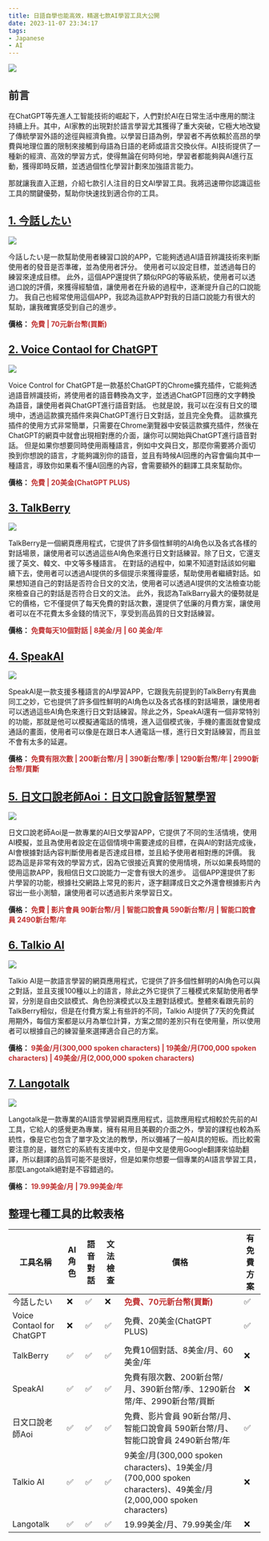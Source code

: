 ```yaml
---
title: 日語自學也能高效，精選七款AI學習工具大公開
date: 2023-11-07 23:34:17
tags:
- Japanese
- AI
---
```


![](cover.jpg)

## 前言
在ChatGPT等先進人工智能技術的崛起下，人們對於AI在日常生活中應用的關注持續上升。其中，AI家教的出現對於語言學習尤其獲得了重大突破，它極大地改變了傳統學習外語的途徑與經濟負擔。以學習日語為例，學習者不再依賴於高昂的學費與地理位置的限制來接觸到母語為日語的老師或語言交換伙伴。AI技術提供了一種新的經濟、高效的學習方式，使得無論在何時何地，學習者都能夠與AI進行互動，獲得即時反饋，並透過個性化學習計劃來加強語言能力。

<!-- more -->

那就讓我直入正題，介紹七款引人注目的日文AI學習工具。我將迅速帶你認識這些工具的關鍵優勢，幫助你快速找到適合你的工具。

## [**1. 今話したい**](https://apps.apple.com/tw/app/%E4%BB%8A%E8%A9%B1%E3%81%97%E3%81%9F%E3%81%84-%E4%BE%86%E8%AA%AA%E6%97%A5%E6%96%87%E8%88%87%E8%8B%B1%E6%96%87%E5%90%A7/id1439727086?platform=ipad)

![](imahanashitai.webp)

今話したい是一款幫助使用者練習口說的APP，它能夠透過AI語音辨識技術來判斷使用者的發音是否準確，並為使用者評分。
使用者可以設定目標，並透過每日的練習來達成目標。
此外，這個APP還提供了類似RPG的等級系統，使用者可以透過口說的評價，來獲得經驗值，讓使用者在升級的過程中，逐漸提升自己的口說能力。
我自己也經常使用這個APP，我認為這款APP對我的日語口說能力有很大的幫助，讓我確實感受到自己的進步。

**價格： <span style="color:#c13232">免費 | 70元新台幣(買斷)</span>**
<br>

## [**2. Voice Contaol for ChatGPT**](https://chrome.google.com/webstore/detail/voice-control-for-chatgpt/eollffkcakegifhacjnlnegohfdlidhn)

![](voice_control.png)

Voice Control for ChatGPT是一款基於ChatGPT的Chrome擴充插件，它能夠透過語音辨識技術，將使用者的語音轉換為文字，並透過ChatGPT回應的文字轉換為語音，讓使用者與ChatGPT進行語音對話。
也就是說，我可以在沒有日文的環境中，透過這款擴充插件來與ChatGPT進行日文對話，並且完全免費。
這款擴充插件的使用方式非常簡單，只需要在Chrome瀏覽器中安裝這款擴充插件，然後在ChatGPT的網頁中就會出現相對應的介面，讓你可以開始與ChatGPT進行語音對話。
但是如果你想要同時使用兩種語言，例如中文與日文，那麼你需要將介面切換到你想說的語言，才能夠識別你的語音，並且有時候AI回應的內容會偏向其中一種語言，導致你如果看不懂AI回應的內容，會需要額外的翻譯工具來幫助你。

**價格： <span style="color:#c13232">免費 | 20美金(ChatGPT PLUS)</span>**
<br>

## [**3. TalkBerry**](https://www.talkberry.ai/)

![](app.talkberry.ai.png)

TalkBerry是一個網頁應用程式，它提供了許多個性鮮明的AI角色以及各式各樣的對話場景，讓使用者可以透過這些AI角色來進行日文對話練習。除了日文，它還支援了英文、韓文、中文等多種語言。
在對話的過程中，如果不知道對話該如何繼續下去，使用者可以透過AI提供的多個提示來獲得靈感，幫助使用者繼續對話。如果想知道自己的對話是否符合日文的文法，使用者可以透過AI提供的文法檢查功能來檢查自己的對話是否符合日文的文法。
此外，我認為TalkBarry最大的優勢就是它的價格，它不僅提供了每天免費的對話次數，還提供了低廉的月費方案，讓使用者可以在不花費太多金錢的情況下，享受到高品質的日文對話練習。

**價格： <span style="color:#c13232">免費每天10個對話 | 8美金/月 | 60 美金/年</span>**
<br>

## [**4. SpeakAI**](https://https://speakai.cc/)

![](speakai.cc.png)

SpeakAI是一款支援多種語言的AI學習APP，它跟我先前提到的TalkBerry有異曲同工之妙，它也提供了許多個性鮮明的AI角色以及各式各樣的對話場景，讓使用者可以透過這些AI角色來進行日文對話練習。除此之外，SpeakAI還有一個非常特別的功能，那就是他可以模擬通電話的情境，進入這個模式後，手機的畫面就會變成通話的畫面，使用者可以像是在跟日本人通電話一樣，進行日文對話練習，而且並不會有太多的延遲。


**價格： <span style="color:#c13232">免費有限次數 | 200新台幣/月 | 390新台幣/季 | 1290新台幣/年 | 2990新台幣/買斷</span>**
<br>

## [**5. 日文口說老師Aoi：日文口說會話智慧學習**](https://apps.apple.com/tw/app/%E6%97%A5%E6%96%87%E5%8F%A3%E8%AA%AA%E8%80%81%E5%B8%ABaoi-%E6%97%A5%E6%96%87%E5%8F%A3%E8%AA%AA%E6%9C%83%E8%A9%B1%E6%99%BA%E6%85%A7%E5%AD%B8%E7%BF%92/id1639964534)

![](aoi.png)

日文口說老師Aoi是一款專業的AI日文學習APP，它提供了不同的生活情境，使用AI模擬，並且為使用者設定在這個情境中需要達成的目標，在與AI的對話完成後，AI會根據對話內容判斷使用者是否達成目標，並且給予使用者相對應的評價。
我認為這是非常有效的學習方式，因為它很接近真實的使用情境，所以如果長時間的使用這款APP，我相信日文口說能力一定會有很大的進步。
這個APP還提供了影片學習的功能，根據社交網路上常見的影片，逐字翻譯成日文之外還會根據影片內容出一些小測驗，讓使用者可以透過影片來學習日文。

**價格： <span style="color:#c13232">免費 | 影片會員 90新台幣/月 | 智能口說會員 590新台幣/月 | 智能口說會員 2490新台幣/年</span>**
<br>

## [**6. Talkio AI**](https://talkio.ai/)

![](talkio.ai.png)

Talkio AI是一款語言學習的網頁應用程式，它提供了許多個性鮮明的AI角色可以與之對話，並且支援100種以上的語言，除此之外它提供了三種模式來幫助使用者學習，分別是自由交談模式、角色扮演模式以及主題對話模式。整體來看跟先前的TalkBerry相似，但是在付費方案上有些許的不同，Talkio AI提供了7天的免費試用期外，每個方案都是以月為單位計算，方案之間的差別只有在使用量，所以使用者可以根據自己的練習量來選擇適合自己的方案。

**價格： <span style="color:#c13232">9美金/月(300,000 spoken characters) | 19美金/月(700,000 spoken characters) | 49美金/月(2,000,000 spoken characters)</span>**
<br>

## [**7. Langotalk**](https://www.langotalk.org/)

![](www.langotalk.org_Lobby.png)

Langotalk是一款專業的AI語言學習網頁應用程式，這款應用程式相較於先前的AI工具，它給人的感覺更為專業，擁有易用且美觀的介面之外，學習的課程也較為系統性，像是它也包含了單字及文法的教學，所以彌補了一般AI具的短板。而比較需要注意的是，雖然它的系統有支援中文，但是中文是使用Google翻譯來協助翻譯，所以翻譯的品質可能不是很好，但是如果你想要一個專業的AI語言學習工具，那麼Langotalk絕對是不容錯過的。

**價格： <span style="color:#c13232">19.99美金/月 | 79.99美金/年</span>**
<br>

## 整理七種工具的比較表格

| 工具名稱 | AI角色 | 語音對話 | 文法檢查 | 價格 | 有免費方案 |
| -------- | ------ | -------- | -------- | -------- | ---- | 
| 今話したい | ❌ | ✅ | ❌ | **<span style="color:#c13232">免費、70元新台幣(買斷)</span>** | ✅ |
| Voice Contaol for ChatGPT | ❌ | ✅ | ✅ | 免費、20美金(ChatGPT PLUS) | ✅ |
| TalkBerry | ✅ | ✅ | ✅ | 免費10個對話、8美金/月、60 美金/年 | ❌ |
| SpeakAI | ✅ | ✅ | ✅ | 免費有限次數、200新台幣/月、390新台幣/季、1290新台幣/年、2990新台幣/買斷 | ❌ |
| 日文口說老師Aoi | ✅ | ✅ | ✅ | 免費、影片會員 90新台幣/月、智能口說會員 590新台幣/月、智能口說會員 2490新台幣/年 | ✅ |
| Talkio AI | ✅ | ✅ | ✅ | 9美金/月(300,000 spoken characters)、19美金/月(700,000 spoken characters)、49美金/月(2,000,000 spoken characters) | ❌ |
| Langotalk | ✅ | ✅ | ✅ | 19.99美金/月、79.99美金/年 | ❌ |
